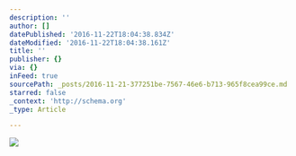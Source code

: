 ```yaml
---
description: ''
author: []
datePublished: '2016-11-22T18:04:38.834Z'
dateModified: '2016-11-22T18:04:38.161Z'
title: ''
publisher: {}
via: {}
inFeed: true
sourcePath: _posts/2016-11-21-377251be-7567-46e6-b713-965f8cea99ce.md
starred: false
_context: 'http://schema.org'
_type: Article

---
```

![](https://the-grid-user-content.s3-us-west-2.amazonaws.com/3a58fb7f-55c9-4740-97c9-6c52d88c285e.jpg)